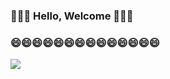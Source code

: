 ### 👋👋👋 Hello, Welcome 👋👋👋
### 😄😄😄😄😄😄😄😄😄😄😄😄😄😄

<!--
Here are some ideas to get you started:

- 🔭 I’m currently working on ...
- 🌱 I’m currently learning ...
- 👯 I’m looking to collaborate on ...
- 🤔 I’m looking for help with ...
- 💬 Ask me about ...
- 📫 How to reach me: ...
- 😄 Pronouns: ...
- ⚡ Fun fact: ...
-->

![](https://github-readme-stats.vercel.app/api?username=zhangfazhan)
